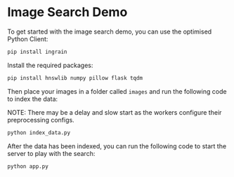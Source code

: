 # Image Search Demo

To get started with the image search demo, you can use the optimised Python Client:

```bash
pip install ingrain
```

Install the required packages:

```bash
pip install hnswlib numpy pillow flask tqdm
```

Then place your images in a folder called `images` and run the following code to index the data:

NOTE: There may be a delay and slow start as the workers configure their preprocessing configs.
```python
python index_data.py
```

After the data has been indexed, you can run the following code to start the server to play with the search:

```python
python app.py
```

